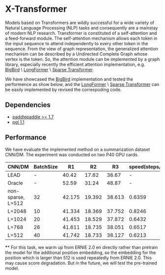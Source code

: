 # X-Transformer

Models based on Transformers are wildly successful for a wide variety of Natural Language Processing (NLP) tasks and consequently are a mainstay of modern NLP research. Transformer is constituted of a self-attention and a feed-forward module. The self-attention mechanism allows each token in the input sequence to attend independently to every other token in the sequence. From the view of graph representation, the generalized attention mechanism can be described by a Undirected Complete Graph whose vertex is the token. So, the attention module can be implemented by a graph library, especially recently the efficient attention implementation, e.g.  [BigBird](https://arxiv.org/abs/2007.14062) \ [LongFormer](https://arxiv.org/abs/2004.05150) \ [Sparse Transformer](https://arxiv.org/abs/1904.10509). 

We have showcased the [BigBird](https://arxiv.org/abs/2007.14062) implementation and tested the performence as show below, and the [LongFormer](https://arxiv.org/abs/2004.05150) \ [Sparse Transformer](https://arxiv.org/abs/1904.10509) can be easily implemented by revised the correspoding code. 



## Dependencies

- [paddlepaddle >= 1.7](https://github.com/PaddlePaddle/paddle)
- [pgl 1.1](https://github.com/PaddlePaddle/PGL)


## Performance

We have evaluate the implemented method on a summarization dataset CNN/DM. The experiment was conducted on two P40 GPU cards. 

| CNN/DM             | BatchSize | R1                | R2                | R3                | speed(steps/s)  |
| ------------------ | --------- | ----------------- | ----------------- | ----------------- | ------ |
| LEAD               | - | 40.42             | 17.62             | 36.67             | - |
| Oracle             | - | 52.59             | 31.24             | 48.87             | - |
| non-sparse,  L=512 | 32        | 42.175            | 19.392            | 38.613            | 0.6359 |
| L=2048             | 10        | 41.334            | 18.369            | 37.752            | 0.8246 |
| L=1024             | 20        | 41.453            | 18.529            | 37.872            | 0.6432 |
| L=768              | 26        | 41.611            | 18.735            | 38.051            | 0.6517 |
| L=512              | 40        | 41.742            | 18.733            | 38.127            | 0.6213 |

**\**** For this task, we warm up from ERNIE 2.0 en directly rather than pretrain the model for the additional position embedding, so the embedding for the position which is larger than 512 is used repeatedly from ERNIE 2.0.
This may cause score degradation. But in the future, we will test the pre-trained model.
